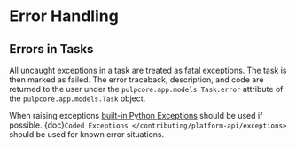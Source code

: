 # Error Handling

## Errors in Tasks

All uncaught exceptions in a task are treated as fatal exceptions. The task is then marked as
failed. The error traceback, description, and code are returned to the user under the
`pulpcore.app.models.Task.error` attribute of the `pulpcore.app.models.Task`
object.

When raising exceptions [built-in Python Exceptions](https://docs.python.org/3/library/exceptions.html)
should be used if possible. {doc}`Coded Exceptions </contributing/platform-api/exceptions>` should be used for known error situations.
